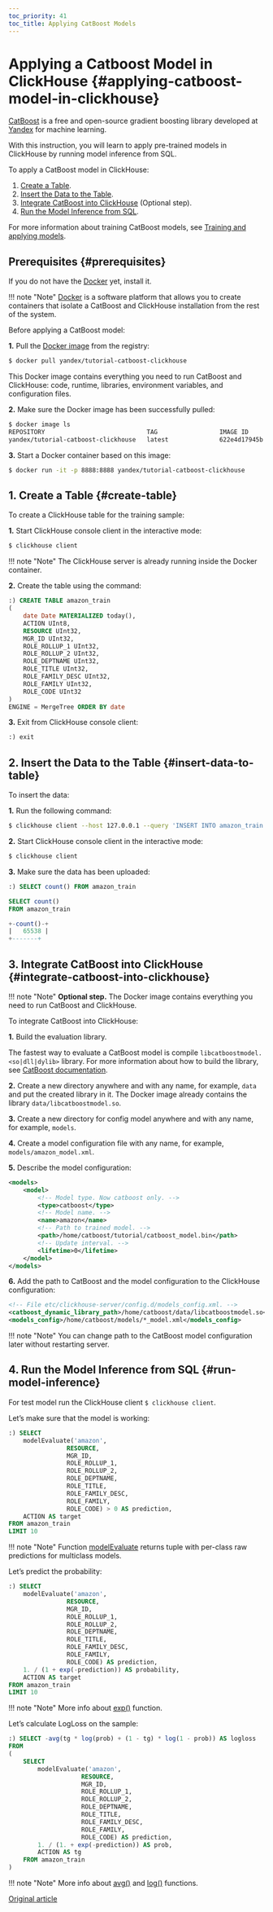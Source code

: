 ```yaml
---
toc_priority: 41
toc_title: Applying CatBoost Models
---
```


# Applying a Catboost Model in ClickHouse {#applying-catboost-model-in-clickhouse}

[CatBoost](https://catboost.ai) is a free and open-source gradient boosting library developed at [Yandex](https://yandex.com/company/) for machine learning.

With this instruction, you will learn to apply pre-trained models in ClickHouse by running model inference from SQL.

To apply a CatBoost model in ClickHouse:

1.  [Create a Table](#create-table).
2.  [Insert the Data to the Table](#insert-data-to-table).
3.  [Integrate CatBoost into ClickHouse](#integrate-catboost-into-clickhouse) (Optional step).
4.  [Run the Model Inference from SQL](#run-model-inference).

For more information about training CatBoost models, see [Training and applying models](https://catboost.ai/docs/features/training.html#training).

## Prerequisites {#prerequisites}

If you do not have the [Docker](https://docs.docker.com/install/) yet, install it.

!!! note "Note"
    [Docker](https://www.docker.com) is a software platform that allows you to create containers that isolate a CatBoost and ClickHouse installation from the rest of the system.

Before applying a CatBoost model:

**1.** Pull the [Docker image](https://hub.docker.com/r/yandex/tutorial-catboost-clickhouse) from the registry:

``` bash
$ docker pull yandex/tutorial-catboost-clickhouse
```

This Docker image contains everything you need to run CatBoost and ClickHouse: code, runtime, libraries, environment variables, and configuration files.

**2.** Make sure the Docker image has been successfully pulled:

``` bash
$ docker image ls
REPOSITORY                            TAG                 IMAGE ID            CREATED             SIZE
yandex/tutorial-catboost-clickhouse   latest              622e4d17945b        22 hours ago        1.37GB
```

**3.** Start a Docker container based on this image:

``` bash
$ docker run -it -p 8888:8888 yandex/tutorial-catboost-clickhouse
```

## 1. Create a Table {#create-table}

To create a ClickHouse table for the training sample:

**1.** Start ClickHouse console client in the interactive mode:

``` bash
$ clickhouse client
```

!!! note "Note"
    The ClickHouse server is already running inside the Docker container.

**2.** Create the table using the command:

``` sql
:) CREATE TABLE amazon_train
(
    date Date MATERIALIZED today(),
    ACTION UInt8,
    RESOURCE UInt32,
    MGR_ID UInt32,
    ROLE_ROLLUP_1 UInt32,
    ROLE_ROLLUP_2 UInt32,
    ROLE_DEPTNAME UInt32,
    ROLE_TITLE UInt32,
    ROLE_FAMILY_DESC UInt32,
    ROLE_FAMILY UInt32,
    ROLE_CODE UInt32
)
ENGINE = MergeTree ORDER BY date
```

**3.** Exit from ClickHouse console client:

``` sql
:) exit
```

## 2. Insert the Data to the Table {#insert-data-to-table}

To insert the data:

**1.** Run the following command:

``` bash
$ clickhouse client --host 127.0.0.1 --query 'INSERT INTO amazon_train FORMAT CSVWithNames' < ~/amazon/train.csv
```

**2.** Start ClickHouse console client in the interactive mode:

``` bash
$ clickhouse client
```

**3.** Make sure the data has been uploaded:

``` sql
:) SELECT count() FROM amazon_train

SELECT count()
FROM amazon_train

+-count()-+
|   65538 |
+-------+
```

## 3. Integrate CatBoost into ClickHouse {#integrate-catboost-into-clickhouse}

!!! note "Note"
    **Optional step.** The Docker image contains everything you need to run CatBoost and ClickHouse.

To integrate CatBoost into ClickHouse:

**1.** Build the evaluation library.

The fastest way to evaluate a CatBoost model is compile `libcatboostmodel.<so|dll|dylib>` library. For more information about how to build the library, see [CatBoost documentation](https://catboost.ai/docs/concepts/c-plus-plus-api_dynamic-c-pluplus-wrapper.html).

**2.** Create a new directory anywhere and with any name, for example, `data` and put the created library in it. The Docker image already contains the library `data/libcatboostmodel.so`.

**3.** Create a new directory for config model anywhere and with any name, for example, `models`.

**4.** Create a model configuration file with any name, for example, `models/amazon_model.xml`.

**5.** Describe the model configuration:

``` xml
<models>
    <model>
        <!-- Model type. Now catboost only. -->
        <type>catboost</type>
        <!-- Model name. -->
        <name>amazon</name>
        <!-- Path to trained model. -->
        <path>/home/catboost/tutorial/catboost_model.bin</path>
        <!-- Update interval. -->
        <lifetime>0</lifetime>
    </model>
</models>
```

**6.** Add the path to CatBoost and the model configuration to the ClickHouse configuration:

``` xml
<!-- File etc/clickhouse-server/config.d/models_config.xml. -->
<catboost_dynamic_library_path>/home/catboost/data/libcatboostmodel.so</catboost_dynamic_library_path>
<models_config>/home/catboost/models/*_model.xml</models_config>
```

!!! note "Note"
    You can change path to the CatBoost model configuration later without restarting server.

## 4. Run the Model Inference from SQL {#run-model-inference}

For test model run the ClickHouse client `$ clickhouse client`.

Let’s make sure that the model is working:

``` sql
:) SELECT
    modelEvaluate('amazon',
                RESOURCE,
                MGR_ID,
                ROLE_ROLLUP_1,
                ROLE_ROLLUP_2,
                ROLE_DEPTNAME,
                ROLE_TITLE,
                ROLE_FAMILY_DESC,
                ROLE_FAMILY,
                ROLE_CODE) > 0 AS prediction,
    ACTION AS target
FROM amazon_train
LIMIT 10
```

!!! note "Note"
    Function [modelEvaluate](../sql-reference/functions/other-functions.md#function-modelevaluate) returns tuple with per-class raw predictions for multiclass models.

Let’s predict the probability:

``` sql
:) SELECT
    modelEvaluate('amazon',
                RESOURCE,
                MGR_ID,
                ROLE_ROLLUP_1,
                ROLE_ROLLUP_2,
                ROLE_DEPTNAME,
                ROLE_TITLE,
                ROLE_FAMILY_DESC,
                ROLE_FAMILY,
                ROLE_CODE) AS prediction,
    1. / (1 + exp(-prediction)) AS probability,
    ACTION AS target
FROM amazon_train
LIMIT 10
```

!!! note "Note"
    More info about [exp()](../sql-reference/functions/math-functions.md) function.

Let’s calculate LogLoss on the sample:

``` sql
:) SELECT -avg(tg * log(prob) + (1 - tg) * log(1 - prob)) AS logloss
FROM
(
    SELECT
        modelEvaluate('amazon',
                    RESOURCE,
                    MGR_ID,
                    ROLE_ROLLUP_1,
                    ROLE_ROLLUP_2,
                    ROLE_DEPTNAME,
                    ROLE_TITLE,
                    ROLE_FAMILY_DESC,
                    ROLE_FAMILY,
                    ROLE_CODE) AS prediction,
        1. / (1. + exp(-prediction)) AS prob,
        ACTION AS tg
    FROM amazon_train
)
```

!!! note "Note"
    More info about [avg()](../sql-reference/aggregate-functions/reference/avg.md#agg_function-avg) and [log()](../sql-reference/functions/math-functions.md) functions.

[Original article](https://clickhouse.tech/docs/en/guides/apply_catboost_model/) <!--hide-->
